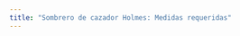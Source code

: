```yaml
---
title: "Sombrero de cazador Holmes: Medidas requeridas"
---
```


<DesignMeasurements design='holmes' />
